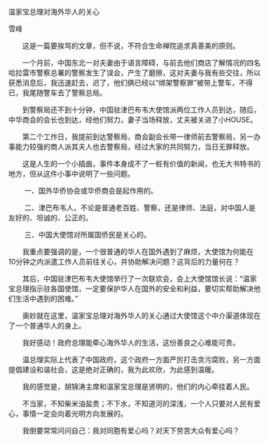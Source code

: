 温家宝总理对海外华人的关心

雪峰


　　这是一篇要挨骂的文章，但不说，不符合生命禅院追求真善美的原则。

　　一个月前，中国东北一对夫妻由于语言障碍，与前去他们商店了解情况的四名哈拉雷市警察总署的警察发生了误会，产生了磨擦，这对夫妻与我有些交往，所以获悉消息后，我迅速赶去，迟了，他们俩已经以“绑架警察罪”被带上警车，不得已，我尾随警车去了警察总局。

　　到警察局还不到十分钟，中国驻津巴布韦大使馆派两位工作人员到达，随后，中华商会的会长也到达，经他们努力，妻子当场释放，丈夫被关进了小HOUSE。

　　第二个工作日，我提前到达警察局，商会副会长带一律师前去警察局，另一办事能力较强的商人派其夫人也去警察局，经过大家的共同努力，当日无罪释放。

　　这是人生的一个小插曲，事件本身成不了一桩有价值的新闻，也无大书特书的地方，但从这件小事中说明了一些问题。

　　  一、国外华侨协会或华侨商会是起作用的。

　　  二、津巴布韦人，不论是普通老百姓、警察，还是律师、法庭，对中国人是友好的、坦诚的、公正的。

　　  三、中国大使馆对所属国侨民是关心的。

　　我重点要强调的是，一个很普通的华人在国外遇到了麻烦，大使馆为何能在10分钟之内派遣工作人员前往关心，并协助解决问题？这背后的力量何在？

　　其后，中国驻津巴布韦大使馆举行了一次联欢会，会上大使馆馆长说：“温家宝总理指示驻各国使馆，一定要保护华人在国外的安全和利益，要切实帮助解决他们生活中遇到的困难。”

　　奥妙就在这里，温家宝总理对海外华人的关心通过大使馆这个中介渠道体现在了一个普通华人的身上。

　　我好感动！政府总理能牵心海外华人的生活，这份善良之心难能可贵。

　　温总理实际上代表了中国政府，这个政府一方面严厉打击贪污腐败，另一方面提倡建设和谐社会，这是绝对正确的，我为此欢欣，为此感到温暖。

　　我的感觉是，胡锦涛主席和温家宝总理是贤明的，他们的内心牵挂着人民。

　　不当家，不知柴米油盐贵；不下水，不知道河的深浅，一个人只要对人民有爱心，事情一定会向着光明方向发展的。

　　我倒要常常问问自己：我对同胞有爱心吗？对天下劳苦大众有爱心吗？



